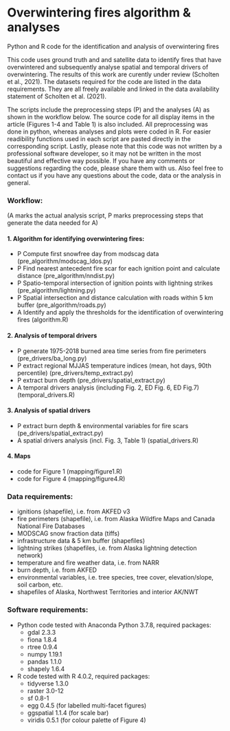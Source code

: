 # Overwintering fires algorithm & analyses
Python and R code for the identification and analysis of overwintering fires

This code uses ground truth and and satellite data to identify fires that have overwintered and subsequently analyse spatial and temporal drivers of overwintering. The results of this work are curently under review (Scholten et al., 2021). The datasets required for the code are listed in the data requirements. They are all freely available and linked in the data availability statement of Scholten et al. (2021). 
  
The scripts include the preprocessing steps (P) and the analyses (A) as shown in the workflow below. The source code for all display items in the article (Figures 1-4 and Table 1) is also included. All preprocessing was done in python, whereas analyses and plots were coded in R. For easier readibility functions used in each script are pasted directly in the corresponding script. Lastly, please note that this code was not written by a professional software developer, so it may not be written in the most beautiful and effective way possible. If you have any comments or suggestions regarding the code, please share them with us. Also feel free to contact us if you have any questions about the code, data or the analysis in general.

### Workflow: 
(A marks the actual analysis script, P marks preprocessing steps that generate the data needed for A)
#### 1. Algorithm for identifying overwintering fires:
- P Compute first snowfree day from modscag data (pre_algorithm/modscag_ldos.py) 
- P Find nearest antecedent fire scar for each ignition point and calculate distance (pre_algorithm/nndist.py)
- P Spatio-temporal intersection of ignition points with lightning strikes (pre_algorithm/lightning.py)
- P Spatial intersection and distance calculation with roads within 5 km buffer (pre_algorithm/roads.py)
- A Identify and apply the thresholds for the identification of overwintering fires (algorithm.R)
#### 2. Analysis of temporal drivers
- P generate 1975-2018 burned area time series from fire perimeters (pre_drivers/ba_long.py)
- P extract regional MJJAS temperature indices (mean, hot days, 90th percentile) (pre_drivers/temp_extract.py)
- P extract burn depth (pre_drivers/spatial_extract.py)
- A temporal drivers analysis (including Fig. 2, ED Fig. 6, ED Fig.7) (temporal_drivers.R)
#### 3. Analysis of spatial drivers
- P extract burn depth & environmental variables for fire scars (pe_drivers/spatial_extract.py)
- A spatial drivers analysis (incl. Fig. 3, Table 1) (spatial_drivers.R)
#### 4. Maps
- code for Figure 1 (mapping/figure1.R)
- code for Figure 4 (mapping/figure4.R)

### Data requirements:
- ignitions (shapefile), i.e. from AKFED v3
- fire perimeters (shapefile), i.e. from Alaska Wildfire Maps and Canada National Fire Databases
- MODSCAG snow fraction data (tiffs)
- infrastructure data & 5 km buffer (shapefiles)
- lightning strikes (shapefiles, i.e. from Alaska lightning detection network)
- temperature and fire weather data, i.e. from NARR
- burn depth, i.e. from AKFED
- environmental variables, i.e. tree species, tree cover, elevation/slope, soil carbon, etc.
- shapefiles of Alaska, Northwest Territories and interior AK/NWT

### Software requirements:
- Python code tested with Anaconda Python 3.7.8, required packages:
  - gdal 2.3.3
  - fiona 1.8.4
  - rtree 0.9.4
  - numpy 1.19.1
  - pandas 1.1.0
  - shapely 1.6.4
- R code tested with R 4.0.2, required packages:
  - tidyverse 1.3.0
  - raster 3.0-12
  - sf 0.8-1
  - egg 0.4.5 (for labelled multi-facet figures)
  - ggspatial 1.1.4 (for scale bar)
  - viridis 0.5.1 (for colour palette of Figure 4)
